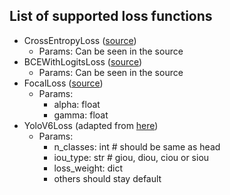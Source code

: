 ## List of supported loss functions
- CrossEntropyLoss ([source](https://pytorch.org/docs/stable/generated/torch.nn.CrossEntropyLoss.html))
  - Params: Can be seen in the source
- BCEWithLogitsLoss ([source](https://pytorch.org/docs/stable/generated/torch.nn.BCEWithLogitsLoss.html))
  - Params: Can be seen in the source
- FocalLoss ([source](https://www.kaggle.com/code/bigironsphere/loss-function-library-keras-pytorch/notebook))
  - Params:
    - alpha: float
    - gamma: float
- YoloV6Loss (adapted from [here](https://github.com/meituan/YOLOv6/blob/725913050e15a31cd091dfd7795a1891b0524d35/yolov6/models/loss.py))
  - Params:
    - n_classes: int # should be same as head
    - iou_type: str # giou, diou, ciou or siou
    - loss_weight: dict
    - others should stay default 